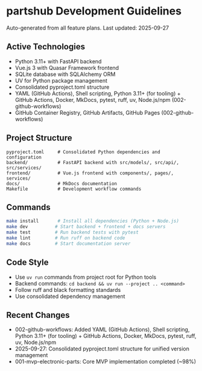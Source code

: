 # partshub Development Guidelines

Auto-generated from all feature plans. Last updated: 2025-09-27

## Active Technologies
- Python 3.11+ with FastAPI backend
- Vue.js 3 with Quasar Framework frontend
- SQLite database with SQLAlchemy ORM
- UV for Python package management
- Consolidated pyproject.toml structure
- YAML (GitHub Actions), Shell scripting, Python 3.11+ (for tooling) + GitHub Actions, Docker, MkDocs, pytest, ruff, uv, Node.js/npm (002-github-workflows)
- GitHub Container Registry, GitHub Artifacts, GitHub Pages (002-github-workflows)

## Project Structure
```
pyproject.toml     # Consolidated Python dependencies and configuration
backend/           # FastAPI backend with src/models/, src/api/, src/services/
frontend/          # Vue.js frontend with components/, pages/, services/
docs/              # MkDocs documentation
Makefile           # Development workflow commands
```

## Commands
```bash
make install       # Install all dependencies (Python + Node.js)
make dev          # Start backend + frontend + docs servers
make test         # Run backend tests with pytest
make lint         # Run ruff on backend code
make docs         # Start documentation server
```

## Code Style
- Use `uv run` commands from project root for Python tools
- Backend commands: `cd backend && uv run --project .. <command>`
- Follow ruff and black formatting standards
- Use consolidated dependency management

## Recent Changes
- 002-github-workflows: Added YAML (GitHub Actions), Shell scripting, Python 3.11+ (for tooling) + GitHub Actions, Docker, MkDocs, pytest, ruff, uv, Node.js/npm
- 2025-09-27: Consolidated pyproject.toml structure for unified version management
- 001-mvp-electronic-parts: Core MVP implementation completed (~98%)

<!-- MANUAL ADDITIONS START -->
<!-- MANUAL ADDITIONS END -->
